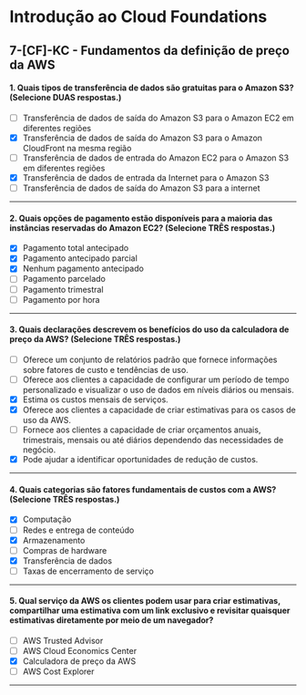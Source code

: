 # Introdução ao Cloud Foundations

## 7-[CF]-KC - Fundamentos da definição de preço da AWS

#### 1. Quais tipos de transferência de dados são gratuitas para o Amazon S3? (Selecione DUAS respostas.)
- [ ] Transferência de dados de saída do Amazon S3 para o Amazon EC2 em diferentes regiões
- [x] Transferência de dados de saída do Amazon S3 para o Amazon CloudFront na mesma região
- [ ] Transferência de dados de entrada do Amazon EC2 para o Amazon S3 em diferentes regiões
- [x] Transferência de dados de entrada da Internet para o Amazon S3
- [ ] Transferência de dados de saída do Amazon S3 para a internet

***

#### 2. Quais opções de pagamento estão disponíveis para a maioria das instâncias reservadas do Amazon EC2? (Selecione TRÊS respostas.)
- [x] Pagamento total antecipado
- [x] Pagamento antecipado parcial
- [x] Nenhum pagamento antecipado
- [ ] Pagamento parcelado
- [ ] Pagamento trimestral
- [ ] Pagamento por hora
 
***

#### 3. Quais declarações descrevem os benefícios do uso da calculadora de preço da AWS? (Selecione TRÊS respostas.)
- [ ] Oferece um conjunto de relatórios padrão que fornece informações sobre fatores de custo e tendências de uso.
- [ ] Oferece aos clientes a capacidade de configurar um período de tempo personalizado e visualizar o uso de dados em níveis diários ou mensais.
- [x] Estima os custos mensais de serviços.
- [x] Oferece aos clientes a capacidade de criar estimativas para os casos de uso da AWS.
- [ ] Fornece aos clientes a capacidade de criar orçamentos anuais, trimestrais, mensais ou até diários dependendo das necessidades de negócio.
- [x] Pode ajudar a identificar oportunidades de redução de custos.

***

#### 4. Quais categorias são fatores fundamentais de custos com a AWS? (Selecione TRÊS respostas.)
- [x] Computação
- [ ] Redes e entrega de conteúdo
- [x] Armazenamento
- [ ] Compras de hardware
- [x] Transferência de dados
- [ ] Taxas de encerramento de serviço

***

#### 5. Qual serviço da AWS os clientes podem usar para criar estimativas, compartilhar uma estimativa com um link exclusivo e revisitar quaisquer estimativas diretamente por meio de um navegador?
- [ ] AWS Trusted Advisor
- [ ] AWS Cloud Economics Center
- [x] Calculadora de preço da AWS
- [ ] AWS Cost Explorer

***
